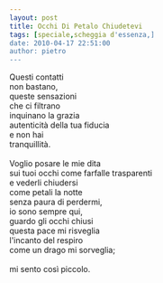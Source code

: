 ```yaml
---
layout: post
title: Occhi Di Petalo Chiudetevi
tags: [speciale,scheggia d'essenza,]
date: 2010-04-17 22:51:00
author: pietro
---
```

Questi contatti<br/>non bastano,<br/>queste sensazioni<br/>che ci filtrano<br/>inquinano la grazia<br/>autenticità della tua fiducia<br/>e non hai<br/>tranquillità.<br/><br/>Voglio posare le mie dita<br/>sui tuoi occhi come farfalle trasparenti<br/>e vederli chiudersi<br/>come petali la notte<br/>senza paura di perdermi,<br/>io sono sempre qui,<br/>guardo gli occhi chiusi<br/>questa pace mi risveglia<br/>l'incanto del respiro<br/>come un drago mi sorveglia;<br/><br/>mi sento così piccolo.
